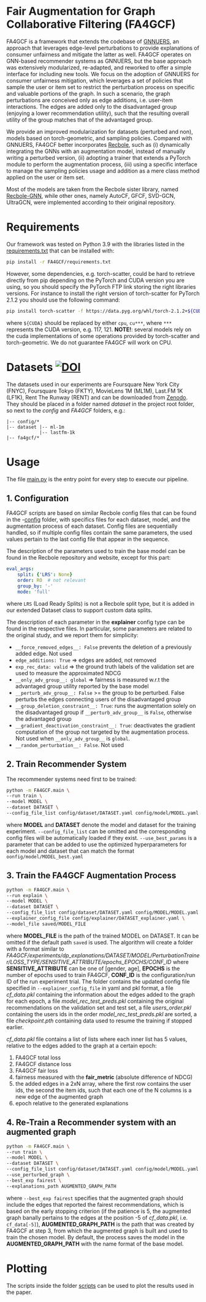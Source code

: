 # Fair Augmentation for Graph Collaborative Filtering (FA4GCF)

FA4GCF is a framework that extends the codebase of [GNNUERS](https://github.com/jackmedda/RS-BGExplainer/tree/main/gnnuers),
an approach that leverages edge-level perturbations to provide explanations of consumer unfairness and mitigate
the latter as well.
FA4GCF operates on GNN-based recommender systems as GNNUERS, but the base approach was extensively modularized,
re-adapted, and reworked to offer a simple interface for including new tools.
We focus on the adoption of GNNUERS for consumer unfairness mitigation, which leverages a set of policies that
sample the user or item set to restrict the perturbation process on specific and valuable portions of the graph.
In such a scenario, the graph perturbations are conceived only as edge additions, i.e. user-item interactions.
The edges are added only to the disadvantaged group (enjoying a lower recommendation utility), such that the
resulting overall utility of the group matches that of the advantaged group.

We provide an improved modularization for datasets (perturbed and non), models based on torch-geometric, and
sampling policies.
Compared with GNNUERS, FA4GCF better incorporates [Recbole](https://github.com/RUCAIBox/RecBole),
such as (i) dynamically integrating the GNNs with an augmentation model, instead of manually writing a perturbed version, (ii)
adopting a trainer that extends a PyTorch module to perform the augmentation process, (iii) using a specific interface
to manage the sampling policies usage and addition as a mere class method applied on the user or item set.

Most of the models are taken from the Recbole sister library, named [Recbole-GNN](https://github.com/RUCAIBox/RecBole-GNN/tree/main),
while other ones, namely AutoCF, GFCF, SVD-GCN, UltraGCN, were implemented according to their original repository.

# Requirements
Our framework was tested on Python 3.9 with the libraries listed in the
[requirements.txt](FA4GCF/requirements.txt) that can be installed with:
```bash
pip install -r FA4GCF/requirements.txt
```
However, some dependencies, e.g. torch-scatter, could be hard to retrieve
directly from pip depending on the PyTorch and CUDA version you are using, so you should
specify the PyTorch FTP link storing the right libraries versions.
For instance to install the right version of torch-scatter for PyTorch 2.1.2
you should use the following command:
```bash
pip install torch-scatter -f https://data.pyg.org/whl/torch-2.1.2+${CUDA}.html
```
where `${CUDA}` should be replaced by either `cpu`, `cu***`, where `***` represents the
CUDA version, e.g. 117, 121.
__NOTE!__: several models rely on the cuda implementations of some operations provided by torch-scatter and
torch-geometric. We do not guarantee FA4GCF will work on CPU.

# Datasets [![DOI](https://zenodo.org/badge/DOI/10.5281/zenodo.10625046.svg)](https://doi.org/10.5281/zenodo.10625046)


The datasets used in our experiments are Foursquare New York City (FNYC),
Foursquare Tokyo (FKTY), MovieLens 1M (ML1M), Last.FM 1K (LF1K), Rent The Runway (RENT) and
can be downloaded from [Zenodo](https://zenodo.org/doi/10.5281/zenodo.10625045).
They should be placed in a folder named _dataset_ in the project root folder,
so next to the _config_ and _FA4GCF_ folders, e.g.:
```
|-- config/*
|-- dataset |-- ml-1m
            |-- lastfm-1k
|-- fa4gcf/*
```

# Usage

The file [main.py](fa4gcf/main.py) is the entry point for every step to execute our pipeline.

## 1. Configuration

FA4GCF scripts are based on similar Recbole config files that can be found in the
-[config](config) folder, with specifics files for each dataset, model, and the augmentation process of each dataset.
Config files are sequentially handled, so if multiple config files contain the same parameters, the used values pertain
to the last config file that appear in the sequence.

The description of the parameters used to train the base model can be found in the Recbole repository
and website, except for this part:
```yaml
eval_args:
    split: {'LRS': None}
    order: RO  # not relevant
    group_by: '-'
    mode: 'full'
```
where `LRS` (Load Ready Splits) is not a Recbole split type, but it is added in our
extended Dataset class to support custom data splits.

The description of each parameter in the __explainer__ config type can be found in the respective files.
In particular, some parameters are related to the original study, and we report them for simplicity:
- `__force_removed_edges__: False` prevents the deletion of a previously added edge. Not used
- `edge_additions: True` => edges are added, not removed
- `exp_rec_data: valid` => the ground truth labels of the validation set are used to measure the approximated NDCG
- `__only_adv_group__: global` => fairness is measured w.r.t the advantaged group utility reported by the base model
- `__perturb_adv_group__: False` >= the group to be perturbed. False perturbs the edges connecting users of
  the disadvantaged group
- `__group_deletion_constraint__: True`: runs the augmentation solely on the disadvantaged group if
  `__perturb_adv_group__` is `False`, otherwise the advantaged group
- `__gradient_deactivation_constraint__: True`: deactivates the gradient computation of the group not targeted by
  the augmentation process. Not used when `__only_adv_group__` is `global`.
- `__random_perturbation__: False`. Not used

## 2. Train Recommender System

The recommender systems need first to be trained:
```bash
python -m FA4GCF.main \
--run train \
--model MODEL \
--dataset DATASET \
--config_file_list config/dataset/DATASET.yaml config/model/MODEL.yaml
```
where __MODEL__ and __DATASET__ denote the model and dataset for the training experiment.
`--config_file_list` can be omitted and the corresponding config files will be automatically loaded if they exist.
`--use_best_params` is a parameter that can be added to use the optimized hyperparameters for each model and dataset
that can match the format `oonfig/model/MODEL_best.yaml`

## 3. Train the FA4GCF Augmentation Process
```bash
python -m FA4GCF.main \
--run explain \
--model MODEL \
--dataset DATASET \
--config_file_list config/dataset/DATASET.yaml config/MODEL/MODEL.yaml \
--explainer_config_file config/explainer/DATASET_explainer.yaml \
--model_file saved/MODEL_FILE
```
where __MODEL_FILE__ is the path of the trained MODEL on DATASET. It can be omitted if the default path `saved` is used.
The algorithm will create a folder with a format similar to
_FA4GCF/experiments/dp_explanations/DATASET/MODEL/PerturbationTrainer/LOSS_TYPE/SENSITIVE_ATTRIBUTE/epochs_EPOCHS/CONF_ID_
where __SENSITIVE_ATTRIBUTE__ can be one of [gender, age], __EPOCHS__ is the number of
epochs used to train FA4GCF, __CONF_ID__ is the configuration/run ID of the run experiment trial.
The folder contains the updated config file specified in `--explainer_config_file` in yaml and pkl format,
a file _cf_data.pkl_ containing the information about the edges added to the graph for each epoch,
a file _model_rec_test_preds.pkl_ containing the original recommendations on the validation set and
test set, a file _users_order.pkl_ containing the users ids in the order _model_rec_test_preds.pkl_ are sorted,
a file _checkpoint.pth_ containing data used to resume the training if stopped earlier.

_cf_data.pkl_ file contains a list of lists where each inner list has 5 values, relative to the edges
added to the graph at a certain epoch:
1) FA4GCF total loss
2) FA4GCF distance loss
3) FA4GCF fair loss
4) fairness measured with the __fair_metric__ (absolute difference of NDCG)
5) the added edges in a 2xN array, where the first row contains the user ids,
the second the item ids, such that each one of the N columns is a new edge of the augmented graph
6) epoch relative to the generated explanations

## 4. Re-Train a Recommender system with an augmented graph
```bash
python -m FA4GCF.main \
--run train \
--model MODEL \
--dataset DATASET \
--config_file_list config/dataset/DATASET.yaml config/model/MODEL.yaml \
--use_perturbed_graph \
--best_exp fairest \
--explanations_path AUGMENTED_GRAPH_PATH
```
where `--best_exp fairest` specifies that the augmented graph should include the edges that reported the fairest
recommendations, which is based on the early stopping criterion (if the patience is 5, the augmented graph banally
pertains to the edges at the position -5 of _cf_data.pkl_, i.e. `cf_data[-5]`), __AUGMENTED_GRAPH_PATH__ is the path
that was created by FA4GCF at step 3, from which the augmented graph is built and used to train the chosen model.
By default, the process saves the model in the __AUGMENTED_GRAPH_PATH__ with the name format of the base model.

# Plotting

The scripts inside the folder [scripts](scripts) can be used to plot the results used in the paper.
